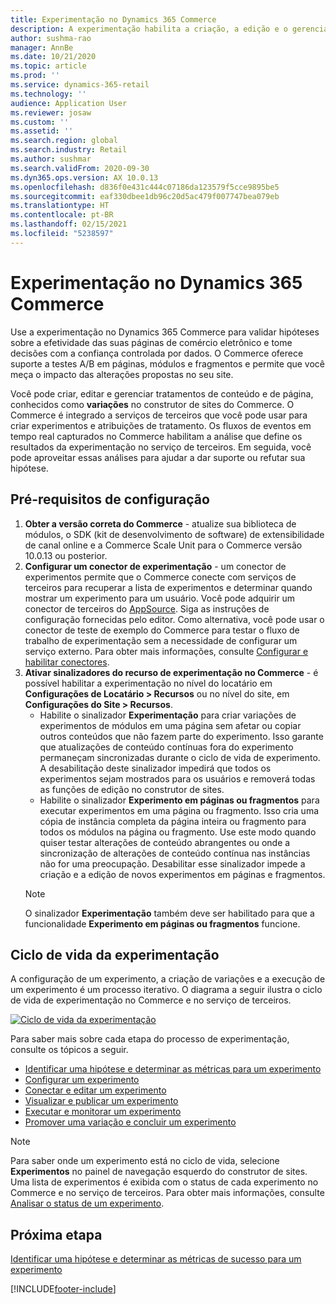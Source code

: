 ```yaml
---
title: Experimentação no Dynamics 365 Commerce
description: A experimentação habilita a criação, a edição e o gerenciamento do layout de página e dos tratamentos de conteúdo no construtor de sites. O suporte de experimentação de ponta a ponta é habilitado para páginas e entidades de comércio eletrônico em uma página.
author: sushma-rao
manager: AnnBe
ms.date: 10/21/2020
ms.topic: article
ms.prod: ''
ms.service: dynamics-365-retail
ms.technology: ''
audience: Application User
ms.reviewer: josaw
ms.custom: ''
ms.assetid: ''
ms.search.region: global
ms.search.industry: Retail
ms.author: sushmar
ms.search.validFrom: 2020-09-30
ms.dyn365.ops.version: AX 10.0.13
ms.openlocfilehash: d836f0e431c444c07186da123579f5cce9895be5
ms.sourcegitcommit: eaf330dbee1db96c20d5ac479f007747bea079eb
ms.translationtype: HT
ms.contentlocale: pt-BR
ms.lasthandoff: 02/15/2021
ms.locfileid: "5238597"
---
```

# <a name="experimentation-in-dynamics-365-commerce"></a>Experimentação no Dynamics 365 Commerce
Use a experimentação no Dynamics 365 Commerce para validar hipóteses sobre a efetividade das suas páginas de comércio eletrônico e tome decisões com a confiança controlada por dados. O Commerce oferece suporte a testes A/B em páginas, módulos e fragmentos e permite que você meça o impacto das alterações propostas no seu site.

Você pode criar, editar e gerenciar tratamentos de conteúdo e de página, conhecidos como **variações** no construtor de sites do Commerce. O Commerce é integrado a serviços de terceiros que você pode usar para criar experimentos e atribuições de tratamento. Os fluxos de eventos em tempo real capturados no Commerce habilitam a análise que define os resultados da experimentação no serviço de terceiros. Em seguida, você pode aproveitar essas análises para ajudar a dar suporte ou refutar sua hipótese.

## <a name="set-up-prerequisites"></a>Pré-requisitos de configuração
1. **Obter a versão correta do Commerce** - atualize sua biblioteca de módulos, o SDK (kit de desenvolvimento de software) de extensibilidade de canal online e a Commerce Scale Unit para o Commerce versão 10.0.13 ou posterior.
1. **Configurar um conector de experimentação** - um conector de experimentos permite que o Commerce conecte com serviços de terceiros para recuperar a lista de experimentos e determinar quando mostrar um experimento para um usuário. Você pode adquirir um conector de terceiros do [AppSource](https://appsource.microsoft.com). Siga as instruções de configuração fornecidas pelo editor. Como alternativa, você pode usar o conector de teste de exemplo do Commerce para testar o fluxo de trabalho de experimentação sem a necessidade de configurar um serviço externo. Para obter mais informações, consulte [Configurar e habilitar conectores](e-commerce-extensibility/connectors.md). 
1. **Ativar sinalizadores do recurso de experimentação no Commerce** - é possível habilitar a experimentação no nível do locatário em **Configurações de Locatário > Recursos** ou no nível do site, em **Configurações do Site > Recursos**.
    - Habilite o sinalizador **Experimentação** para criar variações de experimentos de módulos em uma página sem afetar ou copiar outros conteúdos que não fazem parte do experimento. Isso garante que atualizações de conteúdo contínuas fora do experimento permaneçam sincronizadas durante o ciclo de vida de experimento. A desabilitação deste sinalizador impedirá que todos os experimentos sejam mostrados para os usuários e removerá todas as funções de edição no construtor de sites.
    - Habilite o sinalizador **Experimento em páginas ou fragmentos** para executar experimentos em uma página ou fragmento. Isso cria uma cópia de instância completa da página inteira ou fragmento para todos os módulos na página ou fragmento. Use este modo quando quiser testar alterações de conteúdo abrangentes ou onde a sincronização de alterações de conteúdo contínua nas instâncias não for uma preocupação. Desabilitar esse sinalizador impede a criação e a edição de novos experimentos em páginas e fragmentos.
    > [!NOTE]
    > O sinalizador **Experimentação** também deve ser habilitado para que a funcionalidade **Experimento em páginas ou fragmentos** funcione.
    
## <a name="experimentation-lifecycle"></a>Ciclo de vida da experimentação
A configuração de um experimento, a criação de variações e a execução de um experimento é um processo iterativo. O diagrama a seguir ilustra o ciclo de vida de experimentação no Commerce e no serviço de terceiros. 

[ ![Ciclo de vida da experimentação](./media/experimentation_lifecycle.svg) ](./media/experimentation_lifecycle.svg#lightbox)

Para saber mais sobre cada etapa do processo de experimentação, consulte os tópicos a seguir.
- [Identificar uma hipótese e determinar as métricas para um experimento](experimentation-identify.md)
- [Configurar um experimento](experimentation-setup.md)
- [Conectar e editar um experimento](experimentation-connect-edit.md)
- [Visualizar e publicar um experimento](experimentation-preview-publish.md)
- [Executar e monitorar um experimento](experimentation-run-monitor.md)
- [Promover uma variação e concluir um experimento](experimentation-review-complete.md)

> [!NOTE]
> Para saber onde um experimento está no ciclo de vida, selecione **Experimentos** no painel de navegação esquerdo do construtor de sites. Uma lista de experimentos é exibida com o status de cada experimento no Commerce e no serviço de terceiros. Para obter mais informações, consulte [Analisar o status de um experimento](experimentation-status.md).

## <a name="next-step"></a>Próxima etapa
[Identificar uma hipótese e determinar as métricas de sucesso para um experimento](experimentation-identify.md) 


[!INCLUDE[footer-include](../includes/footer-banner.md)]